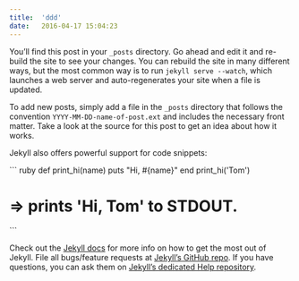 ```yaml
---
title:  'ddd'
date:   2016-04-17 15:04:23
---
```

You’ll find this post in your `_posts` directory. Go ahead and edit it and re-build the site to see your changes. You can rebuild the site in many different ways, but the most common way is to run `jekyll serve --watch`, which launches a web server and auto-regenerates your site when a file is updated.

To add new posts, simply add a file in the `_posts` directory that follows the convention `YYYY-MM-DD-name-of-post.ext` and includes the necessary front matter. Take a look at the source for this post to get an idea about how it works.

Jekyll also offers powerful support for code snippets:

\`\`\` ruby
def print\_hi(name)
  puts "Hi, #{name}"
end
print\_hi('Tom')
# =\> prints 'Hi, Tom' to STDOUT.
\`\`\`

Check out the [Jekyll docs][3] for more info on how to get the most out of Jekyll. File all bugs/feature requests at [Jekyll’s GitHub repo][4]. If you have questions, you can ask them on [Jekyll’s dedicated Help repository][5].

[1]:	http://jekyllrb.com
[2]:	http://jekyllrb.com
[3]:	http://jekyllrb.com
[4]:	https://github.com/jekyll/jekyll
[5]:	https://github.com/jekyll/jekyll-help
